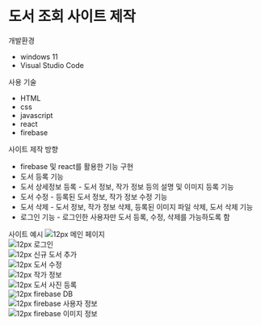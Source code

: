 # 도서 조회 사이트 제작

개발환경

- windows 11
- Visual Studio Code

사용 기술

- HTML
- css
- javascript
- react
- firebase

사이트 제작 방향

- firebase 및 react를 활용한 기능 구현
- 도서 등록 기능
- 도서 상세정보 등록 - 도서 정보, 작가 정보 등의 설명 및 이미지 등록 기능
- 도서 수정 - 등록된 도서 정보, 작가 정보 수정 기능
- 도서 삭제 - 도서 정보, 작가 정보 삭제, 등록된 이미지 파일 삭제, 도서 삭제 기능
- 로그인 기능 - 로그인한 사용자만 도서 등록, 수정, 삭제를 가능하도록 함

사이트 예시
<img src="/img/main_page.png" title="12px 메인 페이지"></img></br>
<img src="/img/login.png" title="12px 로그인"></img></br>
<img src="/img/add_book.png" title="12px 신규 도서 추가"></img></br>
<img src="/img/modify.png" title="12px 도서 수정"></img></br>
<img src="/img/add_author.png" title="12px 작가 정보"></img></br>
<img src="/img/add_picture.png" title="12px 도서 사진 등록"></img></br>
<img src="/img/firebase_db.png" title="12px firebase DB"></img></br>
<img src="/img/firebase_user.png" title="12px firebase 사용자 정보"></img></br>
<img src="/img/firebase_image.png" title="12px firebase 이미지 정보"></img>
